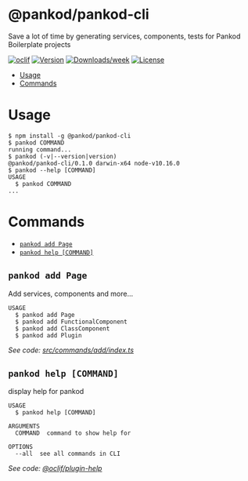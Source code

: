 @pankod/pankod-cli
==================

Save a lot of time by generating services, components, tests for Pankod Boilerplate projects

[![oclif](https://img.shields.io/badge/cli-oclif-brightgreen.svg)](https://oclif.io)
[![Version](https://img.shields.io/npm/v/@pankod/pankod-cli.svg)](https://npmjs.org/package/@pankod/pankod-cli)
[![Downloads/week](https://img.shields.io/npm/dw/@pankod/pankod-cli.svg)](https://npmjs.org/package/@pankod/pankod-cli)
[![License](https://img.shields.io/npm/l/@pankod/pankod-cli.svg)](https://github.com/Pankod/pankod-cli/blob/master/package.json)

<!-- toc -->
* [Usage](#usage)
* [Commands](#commands)
<!-- tocstop -->
# Usage
<!-- usage -->
```sh-session
$ npm install -g @pankod/pankod-cli
$ pankod COMMAND
running command...
$ pankod (-v|--version|version)
@pankod/pankod-cli/0.1.0 darwin-x64 node-v10.16.0
$ pankod --help [COMMAND]
USAGE
  $ pankod COMMAND
...
```
<!-- usagestop -->
# Commands
<!-- commands -->
* [`pankod add Page`](#pankod-add-page)
* [`pankod help [COMMAND]`](#pankod-help-command)

## `pankod add Page`

Add services, components and more...

```
USAGE
  $ pankod add Page
  $ pankod add FunctionalComponent
  $ pankod add ClassComponent
  $ pankod add Plugin
```

_See code: [src/commands/add/index.ts](https://github.com/Pankod/pankod-cli/blob/v0.1.0/src/commands/add/index.ts)_

## `pankod help [COMMAND]`

display help for pankod

```
USAGE
  $ pankod help [COMMAND]

ARGUMENTS
  COMMAND  command to show help for

OPTIONS
  --all  see all commands in CLI
```

_See code: [@oclif/plugin-help](https://github.com/oclif/plugin-help/blob/v2.2.0/src/commands/help.ts)_
<!-- commandsstop -->

